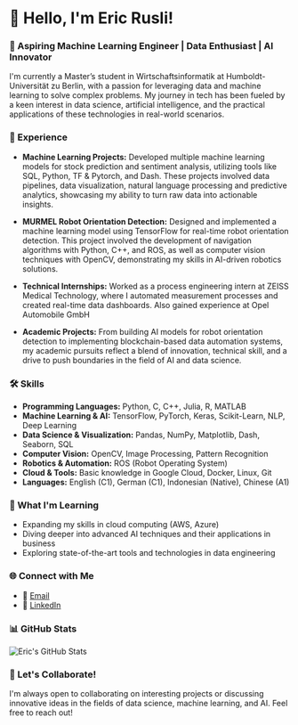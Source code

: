 # 👋 Hello, I'm Eric Rusli!

### 🚀 Aspiring Machine Learning Engineer | Data Enthusiast | AI Innovator

I'm currently a Master’s student in Wirtschaftsinformatik at Humboldt-Universität zu Berlin, with a passion for leveraging data and machine learning to solve complex problems. My journey in tech has been fueled by a keen interest in data science, artificial intelligence, and the practical applications of these technologies in real-world scenarios.

### 💼 Experience

- **Machine Learning Projects:** Developed multiple machine learning models for stock prediction and sentiment analysis, utilizing tools like SQL, Python, TF & Pytorch, and Dash. These projects involved data pipelines, data visualization, natural language processing and predictive analytics, showcasing my ability to turn raw data into actionable insights.

- **MURMEL Robot Orientation Detection:** Designed and implemented a machine learning model using TensorFlow for real-time robot orientation detection. This project involved the development of navigation algorithms with Python, C++, and ROS, as well as computer vision techniques with OpenCV, demonstrating my skills in AI-driven robotics solutions.

- **Technical Internships:** Worked as a process engineering intern at ZEISS Medical Technology, where I automated measurement processes and created real-time data dashboards. Also gained experience at Opel Automobile GmbH

- **Academic Projects:** From building AI models for robot orientation detection to implementing blockchain-based data automation systems, my academic pursuits reflect a blend of innovation, technical skill, and a drive to push boundaries in the field of AI and data science.

### 🛠️ Skills

- **Programming Languages:** Python, C, C++, Julia, R, MATLAB
- **Machine Learning & AI:** TensorFlow, PyTorch, Keras, Scikit-Learn, NLP, Deep Learning
- **Data Science & Visualization:** Pandas, NumPy, Matplotlib, Dash, Seaborn, SQL
- **Computer Vision:** OpenCV, Image Processing, Pattern Recognition
- **Robotics & Automation:** ROS (Robot Operating System)
- **Cloud & Tools:** Basic knowledge in Google Cloud, Docker, Linux, Git
- **Languages:** English (C1), German (C1), Indonesian (Native), Chinese (A1)

### 🌱 What I'm Learning

- Expanding my skills in cloud computing (AWS, Azure)
- Diving deeper into advanced AI techniques and their applications in business
- Exploring state-of-the-art tools and technologies in data engineering

### 🌐 Connect with Me

- 📧 [Email](mailto:ericrusli123@gmail.com)
- 💼 [LinkedIn](https://www.linkedin.com/in/eric-rusli/)

### 📊 GitHub Stats

![Eric's GitHub Stats](https://github-readme-stats.vercel.app/api?username=your-github-username&show_icons=true&theme=radical)

### 🤝 Let's Collaborate!

I'm always open to collaborating on interesting projects or discussing innovative ideas in the fields of data science, machine learning, and AI. Feel free to reach out!
